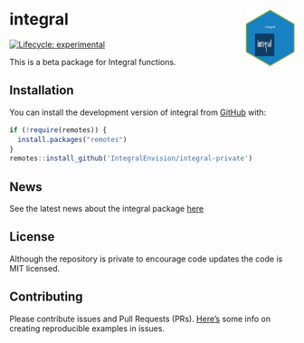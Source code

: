 
<!-- README.md is generated from README.Rmd. Please edit that file -->

# integral <a href='https://github.com/IntegralEnvision/integral'><img src='man/figures/logos/integral.png' align="right" height="100" /></a>

<!-- badges: start -->

[![Lifecycle:
experimental](https://img.shields.io/badge/lifecycle-experimental-orange.svg)](https://lifecycle.r-lib.org/articles/stages.html#experimental)

<!-- badges: end -->

This is a beta package for Integral functions.

## Installation

You can install the development version of integral from
[GitHub](https://github.com/) with:

``` r
if (!require(remotes)) {
  install.packages("remotes")
}
remotes::install_github('IntegralEnvision/integral-private')
```

## News

See the latest news about the integral package [here](./NEWS.md)

## License

Although the repository is private to encourage code updates the code is
MIT licensed.

## Contributing

Please contribute issues and Pull Requests (PRs).
[Here’s](https://community.rstudio.com/t/faq-whats-a-reproducible-example-reprex-and-how-do-i-create-one/5219)
some info on creating reproducible examples in issues.
